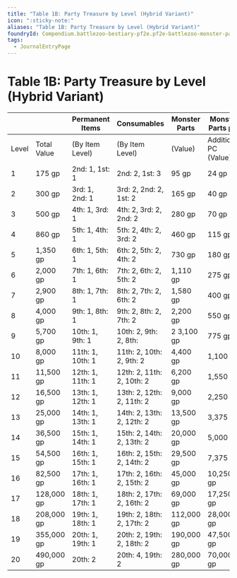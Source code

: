 ```yaml
---
title: "Table 1B: Party Treasure by Level (Hybrid Variant)"
icon: ":sticky-note:"
aliases: "Table 1B: Party Treasure by Level (Hybrid Variant)"
foundryId: Compendium.battlezoo-bestiary-pf2e.pf2e-battlezoo-monster-parts.JournalEntry.t4kAG04buZGbp5XA.JournalEntryPage.LTknKePHeDQWhKGV
tags:
  - JournalEntryPage
---
```


# Table 1B: Party Treasure by Level (Hybrid Variant)
  

|  |  | Permanent Items | Consumables | Monster Parts | Monster Parts per |
| --- | --- | --- | --- | --- | --- |
| Level | Total Value | (By Item Level) | (By Item Level) | (Value) | Additional PC (Value) |
| 1 | 175 gp | 2nd: 1, 1st: 1 | 2nd: 2, 1st: 3 | 95 gp | 24 gp |
| 2 | 300 gp | 3rd: 1, 2nd: 1 | 3rd: 2, 2nd: 2, 1st: 2 | 165 gp | 40 gp |
| 3 | 500 gp | 4th: 1, 3rd: 1 | 4th: 2, 3rd: 2, 2nd: 2 | 280 gp | 70 gp |
| 4 | 860 gp | 5th: 1, 4th: 1 | 5th: 2, 4th: 2, 3rd: 2 | 460 gp | 115 gp |
| 5 | 1,350 gp | 6th: 1, 5th: 1 | 6th: 2, 5th: 2, 4th: 2 | 730 gp | 180 gp |
| 6 | 2,000 gp | 7th: 1, 6th: 1 | 7th: 2, 6th: 2, 5th: 2 | 1,110 gp | 275 gp |
| 7 | 2,900 gp | 8th: 1, 7th: 1 | 8th: 2, 7th: 2, 6th: 2 | 1,580 gp | 400 gp |
| 8 | 4,000 gp | 9th: 1, 8th: 1 | 9th: 2, 8th: 2, 7th: 2 | 2,200 gp | 550 gp |
| 9 | 5,700 gp | 10th: 1, 9th: 1 | 10th: 2, 9th: 2, 8th: | 2 3,100 gp | 775 gp |
| 10 | 8,000 gp | 11th: 1, 10th: 1 | 11th: 2, 10th: 2, 9th: 2 | 4,400 gp | 1,100 gp |
| 11 | 11,500 gp | 12th: 1, 11th: 1 | 12th: 2, 11th: 2, 10th: 2 | 6,200 gp | 1,550 gp |
| 12 | 16,500 gp | 13th: 1, 12th: 1 | 13th: 2, 12th: 2, 11th: 2 | 9,000 gp | 2,250 gp |
| 13 | 25,000 gp | 14th: 1, 13th: 1 | 14th: 2, 13th: 2, 12th: 2 | 13,500 gp | 3,375 gp |
| 14 | 36,500 gp | 15th: 1, 14th: 1 | 15th: 2, 14th: 2, 13th: 2 | 20,000 gp | 5,000 gp |
| 15 | 54,500 gp | 16th: 1, 15th: 1 | 16th: 2, 15th: 2, 14th: 2 | 29,500 gp | 7,375 gp |
| 16 | 82,500 gp | 17th: 1, 16th: 1 | 17th: 2, 16th: 2, 15th: 2 | 45,000 gp | 10,250 gp |
| 17 | 128,000 gp | 18th: 1, 17th: 1 | 18th: 2, 17th: 2, 16th: 2 | 69,000 gp | 17,250 gp |
| 18 | 208,000 gp | 19th: 1, 18th: 1 | 19th: 2, 18th: 2, 17th: 2 | 112,000 gp | 28,000 gp |
| 19 | 355,000 gp | 20th: 1, 19th: 1 | 20th: 2, 19th: 2, 18th: 2 | 190,000 gp | 47,500 gp |
| 20 | 490,000 gp | 20th: 2 | 20th: 4, 19th: 2 | 280,000 gp | 70,000 gp |
